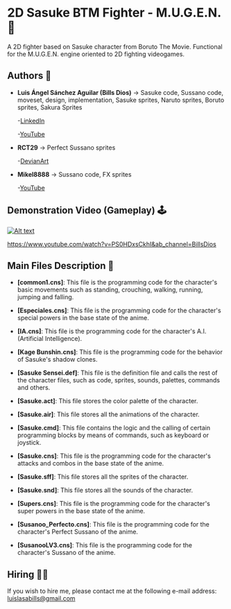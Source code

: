 # 2D Sasuke BTM Fighter - M.U.G.E.N. 🥋
A 2D fighter based on Sasuke character from Boruto The Movie. Functional for the M.U.G.E.N. engine oriented to 2D fighting videogames.

## Authors 👤
* **Luis Ángel Sánchez Aguilar (Bills Dios)** -> Sasuke code, Sussano code, moveset, design, implementation, Sasuke sprites, Naruto sprites, Boruto sprites, Sakura Sprites

    -[LinkedIn](https://www.linkedin.com/in/sanchezluismachinelearning/)
    
    -[YouTube](https://www.youtube.com/channel/UC8X14gUHqfZUegbtFXrhivw)
  
* **RCT29** -> Perfect Sussano sprites

    -[DevianArt](https://www.deviantart.com/rct29)

* **Mikel8888** -> Sussano code, FX sprites

    -[YouTube](https://www.youtube.com/channel/UCd2I8bSZkJPmHayxFHr5lnA)

## Demonstration Video (Gameplay) 🕹

[![Alt text](https://img.youtube.com/vi/PS0HDxsCkhI/0.jpg)](https://www.youtube.com/watch?v=PS0HDxsCkhI&ab_channel=BillsDios)

https://www.youtube.com/watch?v=PS0HDxsCkhI&ab_channel=BillsDios

## Main Files Description 📘

* **[common1.cns]**: This file is the programming code for the character's basic movements such as standing, crouching, walking, running, jumping and falling.

* **[Especiales.cns]**: This file is the programming code for the character's special powers in the base state of the anime.

* **[IA.cns]**: This file is the programming code for the character's A.I. (Artificial Intelligence).

* **[Kage Bunshin.cns]**: This file is the programming code for the behavior of Sasuke's shadow clones.

* **[Sasuke Sensei.def]**: This file is the definition file and calls the rest of the character files, such as code, sprites, sounds, palettes, commands and others.

* **[Sasuke.act]**: This file stores the color palette of the character.

* **[Sasuke.air]**: This file stores all the animations of the character.

* **[Sasuke.cmd]**: This file contains the logic and the calling of certain programming blocks by means of commands, such as keyboard or joystick.

* **[Sasuke.cns]**: This file is the programming code for the character's attacks and combos in the base state of the anime.

* **[Sasuke.sff]**: This file stores all the sprites of the character.

* **[Sasuke.snd]**: This file stores all the sounds of the character.

* **[Supers.cns]**: This file is the programming code for the character's super powers in the base state of the anime.

* **[Susanoo_Perfecto.cns]**: This file is the programming code for the character's Perfect Sussano of the anime.

* **[SusanooLV3.cns]**: This file is the programming code for the character's Sussano of the anime.

## Hiring 🤝🏿

If you wish to hire me, please contact me at the following e-mail address: luislasabills@gmail.com
